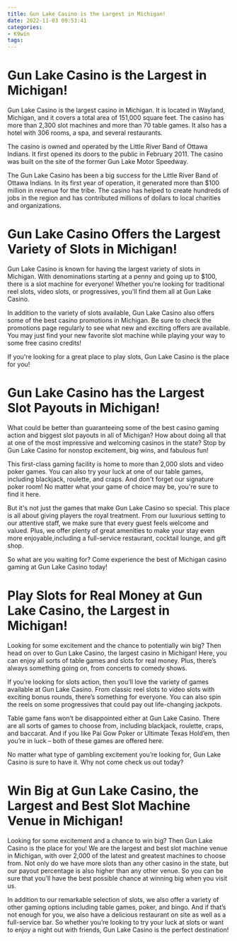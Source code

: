 ```yaml
---
title: Gun Lake Casino is the Largest in Michigan!
date: 2022-11-03 09:53:41
categories:
- K9win
tags:
---
```



#  Gun Lake Casino is the Largest in Michigan!

Gun Lake Casino is the largest casino in Michigan. It is located in Wayland, Michigan, and it covers a total area of 151,000 square feet. The casino has more than 2,300 slot machines and more than 70 table games. It also has a hotel with 306 rooms, a spa, and several restaurants.

The casino is owned and operated by the Little River Band of Ottawa Indians. It first opened its doors to the public in February 2011. The casino was built on the site of the former Gun Lake Motor Speedway.

The Gun Lake Casino has been a big success for the Little River Band of Ottawa Indians. In its first year of operation, it generated more than $100 million in revenue for the tribe. The casino has helped to create hundreds of jobs in the region and has contributed millions of dollars to local charities and organizations.

#  Gun Lake Casino Offers the Largest Variety of Slots in Michigan!

Gun Lake Casino is known for having the largest variety of slots in Michigan. With denominations starting at a penny and going up to $100, there is a slot machine for everyone! Whether you're looking for traditional reel slots, video slots, or progressives, you'll find them all at Gun Lake Casino.

In addition to the variety of slots available, Gun Lake Casino also offers some of the best casino promotions in Michigan. Be sure to check the promotions page regularly to see what new and exciting offers are available. You may just find your new favorite slot machine while playing your way to some free casino credits!

If you're looking for a great place to play slots, Gun Lake Casino is the place for you!

#  Gun Lake Casino has the Largest Slot Payouts in Michigan!

What could be better than guaranteeing some of the best casino gaming action and biggest slot payouts in all of Michigan? How about doing all that at one of the most impressive and welcoming casinos in the state? Stop by Gun Lake Casino for nonstop excitement, big wins, and fabulous fun!

This first-class gaming facility is home to more than 2,000 slots and video poker games. You can also try your luck at one of our table games, including blackjack, roulette, and craps. And don't forget our signature poker room! No matter what your game of choice may be, you're sure to find it here.

But it's not just the games that make Gun Lake Casino so special. This place is all about giving players the royal treatment. From our luxurious setting to our attentive staff, we make sure that every guest feels welcome and valued. Plus, we offer plenty of great amenities to make your stay even more enjoyable,including a full-service restaurant, cocktail lounge, and gift shop.

So what are you waiting for? Come experience the best of Michigan casino gaming at Gun Lake Casino today!

#  Play Slots for Real Money at Gun Lake Casino, the Largest in Michigan!

Looking for some excitement and the chance to potentially win big? Then head on over to Gun Lake Casino, the largest casino in Michigan! Here, you can enjoy all sorts of table games and slots for real money. Plus, there’s always something going on, from concerts to comedy shows.

If you’re looking for slots action, then you’ll love the variety of games available at Gun Lake Casino. From classic reel slots to video slots with exciting bonus rounds, there’s something for everyone. You can also spin the reels on some progressives that could pay out life-changing jackpots.

Table game fans won’t be disappointed either at Gun Lake Casino. There are all sorts of games to choose from, including blackjack, roulette, craps, and baccarat. And if you like Pai Gow Poker or Ultimate Texas Hold’em, then you’re in luck – both of these games are offered here.

No matter what type of gambling excitement you’re looking for, Gun Lake Casino is sure to have it. Why not come check us out today?

#  Win Big at Gun Lake Casino, the Largest and Best Slot Machine Venue in Michigan!

Looking for some excitement and a chance to win big? Then Gun Lake Casino is the place for you! We are the largest and best slot machine venue in Michigan, with over 2,000 of the latest and greatest machines to choose from. Not only do we have more slots than any other casino in the state, but our payout percentage is also higher than any other venue. So you can be sure that you’ll have the best possible chance at winning big when you visit us.

In addition to our remarkable selection of slots, we also offer a variety of other gaming options including table games, poker, and bingo. And if that’s not enough for you, we also have a delicious restaurant on site as well as a full-service bar. So whether you’re looking to try your luck at slots or want to enjoy a night out with friends, Gun Lake Casino is the perfect destination!